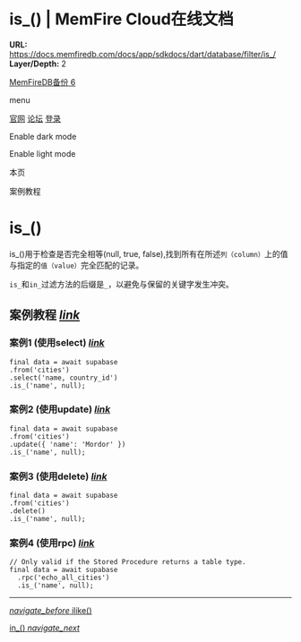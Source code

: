 # is_() | MemFire Cloud在线文档

**URL:** https://docs.memfiredb.com/docs/app/sdkdocs/dart/database/filter/is_/
**Layer/Depth:** 2

[MemFireDB备份 6](/)

menu

[官网](https://memfiredb.com/)
[论坛](https://community.memfiredb.com/)
[登录](https://cloud.memfiredb.com/auth/login)

Enable dark mode

Enable light mode

本页

案例教程

# is\_()

is\_()用于检查是否完全相等(null, true, false),找到所有在所述`列（column）`上的值与指定的`值（value）`完全匹配的记录。

`is_`和`in_`过滤方法的后缀是`_`，以避免与保留的关键字发生冲突。

## 案例教程 [*link*](#%e6%a1%88%e4%be%8b%e6%95%99%e7%a8%8b)

### 案例1 (使用select) [*link*](#%e6%a1%88%e4%be%8b1-%e4%bd%bf%e7%94%a8select)

```
final data = await supabase
.from('cities')
.select('name, country_id')
.is_('name', null);
```

### 案例2 (使用update) [*link*](#%e6%a1%88%e4%be%8b2-%e4%bd%bf%e7%94%a8update)

```
final data = await supabase
.from('cities')
.update({ 'name': 'Mordor' })
.is_('name', null);
```

### 案例3 (使用delete) [*link*](#%e6%a1%88%e4%be%8b3-%e4%bd%bf%e7%94%a8delete)

```
final data = await supabase
.from('cities')
.delete()
.is_('name', null);
```

### 案例4 (使用rpc) [*link*](#%e6%a1%88%e4%be%8b4-%e4%bd%bf%e7%94%a8rpc)

```
// Only valid if the Stored Procedure returns a table type.
final data = await supabase
  .rpc('echo_all_cities')
  .is_('name', null);
```

---

[*navigate\_before* ilike()](/docs/app/sdkdocs/dart/database/filter/ilike/)

[in\_() *navigate\_next*](/docs/app/sdkdocs/dart/database/filter/in_/)